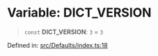# Variable: DICT\_VERSION

> `const` **DICT\_VERSION**: `3` = `3`

Defined in: [src/Defaults/index.ts:18](https://github.com/Fokusdotid/bail/blob/cf6cc85134e12081bc635cea02cc0eee74033a81/src/Defaults/index.ts#L18)
